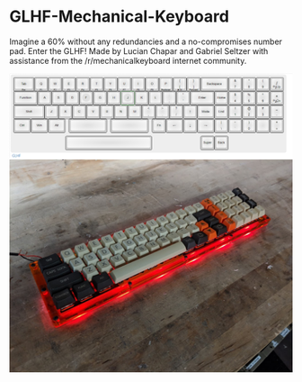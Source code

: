 # GLHF-Mechanical-Keyboard
Imagine a 60% without any redundancies and a no-compromises number pad. Enter the GLHF! 
Made by Lucian Chapar and Gabriel Seltzer with assistance from the /r/mechanicalkeyboard internet community.

![Image of keyboard layout](https://github.com/lucian151/GLHF-Mechanical-Keyboard/blob/master/Images/GLHFConcept%20(1).PNG?raw=true)
![Image of keyboard](https://github.com/lucian151/GLHF-Mechanical-Keyboard/blob/master/Images/GLHFConcept%20(2).PNG?raw=true)

